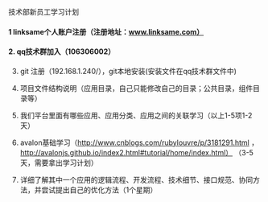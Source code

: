 技术部新员工学习计划

#### 1 linksame个人账户注册（注册地址：www.linksame.com）

#### 2. qq技术群加入（106306002）

3. git 注册（192.168.1.240/），git本地安装(安装文件在qq技术群文件中)

4. 项目文件结构说明（应用目录，自己只能修改自己的目录；公共目录，组件目录等）
5. 我们平台里面有哪些应用、应用分类、应用之间的关联学习（以上1-5项1-2天）
6. avalon基础学习（http://www.cnblogs.com/rubylouvre/p/3181291.html  ，  http://avalonjs.github.io/index2.html#tutorial/home/index.html）  （3-5天，需要拿出学习计划）
7. 详细了解其中一个应用的逻辑流程、开发流程、技术细节、接口规范、协同方法，并尝试提出自己的优化方法（1个星期）
